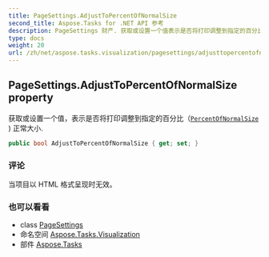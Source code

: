 ```yaml
---
title: PageSettings.AdjustToPercentOfNormalSize
second_title: Aspose.Tasks for .NET API 参考
description: PageSettings 财产. 获取或设置一个值表示是否将打印调整到指定的百分比PercentOfNormalSize  正常大小.
type: docs
weight: 20
url: /zh/net/aspose.tasks.visualization/pagesettings/adjusttopercentofnormalsize/
---
```

## PageSettings.AdjustToPercentOfNormalSize property

获取或设置一个值，表示是否将打印调整到指定的百分比（[`PercentOfNormalSize`](../percentofnormalsize/) ) 正常大小.

```csharp
public bool AdjustToPercentOfNormalSize { get; set; }
```

### 评论

当项目以 HTML 格式呈现时无效。

### 也可以看看

* class [PageSettings](../)
* 命名空间 [Aspose.Tasks.Visualization](../../pagesettings/)
* 部件 [Aspose.Tasks](../../../)


